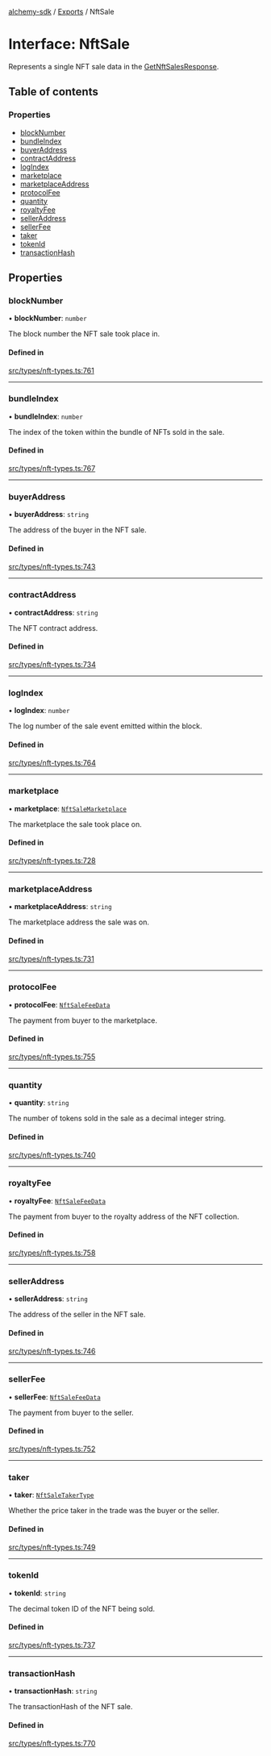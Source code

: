[alchemy-sdk](../README.md) / [Exports](../modules.md) / NftSale

# Interface: NftSale

Represents a single NFT sale data in the [GetNftSalesResponse](GetNftSalesResponse.md).

## Table of contents

### Properties

- [blockNumber](NftSale.md#blocknumber)
- [bundleIndex](NftSale.md#bundleindex)
- [buyerAddress](NftSale.md#buyeraddress)
- [contractAddress](NftSale.md#contractaddress)
- [logIndex](NftSale.md#logindex)
- [marketplace](NftSale.md#marketplace)
- [marketplaceAddress](NftSale.md#marketplaceaddress)
- [protocolFee](NftSale.md#protocolfee)
- [quantity](NftSale.md#quantity)
- [royaltyFee](NftSale.md#royaltyfee)
- [sellerAddress](NftSale.md#selleraddress)
- [sellerFee](NftSale.md#sellerfee)
- [taker](NftSale.md#taker)
- [tokenId](NftSale.md#tokenid)
- [transactionHash](NftSale.md#transactionhash)

## Properties

### blockNumber

• **blockNumber**: `number`

The block number the NFT sale took place in.

#### Defined in

[src/types/nft-types.ts:761](https://github.com/alchemyplatform/alchemy-sdk-js/blob/fb68bb4a/src/types/nft-types.ts#L761)

___

### bundleIndex

• **bundleIndex**: `number`

The index of the token within the bundle of NFTs sold in the sale.

#### Defined in

[src/types/nft-types.ts:767](https://github.com/alchemyplatform/alchemy-sdk-js/blob/fb68bb4a/src/types/nft-types.ts#L767)

___

### buyerAddress

• **buyerAddress**: `string`

The address of the buyer in the NFT sale.

#### Defined in

[src/types/nft-types.ts:743](https://github.com/alchemyplatform/alchemy-sdk-js/blob/fb68bb4a/src/types/nft-types.ts#L743)

___

### contractAddress

• **contractAddress**: `string`

The NFT contract address.

#### Defined in

[src/types/nft-types.ts:734](https://github.com/alchemyplatform/alchemy-sdk-js/blob/fb68bb4a/src/types/nft-types.ts#L734)

___

### logIndex

• **logIndex**: `number`

The log number of the sale event emitted within the block.

#### Defined in

[src/types/nft-types.ts:764](https://github.com/alchemyplatform/alchemy-sdk-js/blob/fb68bb4a/src/types/nft-types.ts#L764)

___

### marketplace

• **marketplace**: [`NftSaleMarketplace`](../enums/NftSaleMarketplace.md)

The marketplace the sale took place on.

#### Defined in

[src/types/nft-types.ts:728](https://github.com/alchemyplatform/alchemy-sdk-js/blob/fb68bb4a/src/types/nft-types.ts#L728)

___

### marketplaceAddress

• **marketplaceAddress**: `string`

The marketplace address the sale was on.

#### Defined in

[src/types/nft-types.ts:731](https://github.com/alchemyplatform/alchemy-sdk-js/blob/fb68bb4a/src/types/nft-types.ts#L731)

___

### protocolFee

• **protocolFee**: [`NftSaleFeeData`](NftSaleFeeData.md)

The payment from buyer to the marketplace.

#### Defined in

[src/types/nft-types.ts:755](https://github.com/alchemyplatform/alchemy-sdk-js/blob/fb68bb4a/src/types/nft-types.ts#L755)

___

### quantity

• **quantity**: `string`

The number of tokens sold in the sale as a decimal integer string.

#### Defined in

[src/types/nft-types.ts:740](https://github.com/alchemyplatform/alchemy-sdk-js/blob/fb68bb4a/src/types/nft-types.ts#L740)

___

### royaltyFee

• **royaltyFee**: [`NftSaleFeeData`](NftSaleFeeData.md)

The payment from buyer to the royalty address of the NFT collection.

#### Defined in

[src/types/nft-types.ts:758](https://github.com/alchemyplatform/alchemy-sdk-js/blob/fb68bb4a/src/types/nft-types.ts#L758)

___

### sellerAddress

• **sellerAddress**: `string`

The address of the seller in the NFT sale.

#### Defined in

[src/types/nft-types.ts:746](https://github.com/alchemyplatform/alchemy-sdk-js/blob/fb68bb4a/src/types/nft-types.ts#L746)

___

### sellerFee

• **sellerFee**: [`NftSaleFeeData`](NftSaleFeeData.md)

The payment from buyer to the seller.

#### Defined in

[src/types/nft-types.ts:752](https://github.com/alchemyplatform/alchemy-sdk-js/blob/fb68bb4a/src/types/nft-types.ts#L752)

___

### taker

• **taker**: [`NftSaleTakerType`](../enums/NftSaleTakerType.md)

Whether the price taker in the trade was the buyer or the seller.

#### Defined in

[src/types/nft-types.ts:749](https://github.com/alchemyplatform/alchemy-sdk-js/blob/fb68bb4a/src/types/nft-types.ts#L749)

___

### tokenId

• **tokenId**: `string`

The decimal token ID of the NFT being sold.

#### Defined in

[src/types/nft-types.ts:737](https://github.com/alchemyplatform/alchemy-sdk-js/blob/fb68bb4a/src/types/nft-types.ts#L737)

___

### transactionHash

• **transactionHash**: `string`

The transactionHash of the NFT sale.

#### Defined in

[src/types/nft-types.ts:770](https://github.com/alchemyplatform/alchemy-sdk-js/blob/fb68bb4a/src/types/nft-types.ts#L770)
